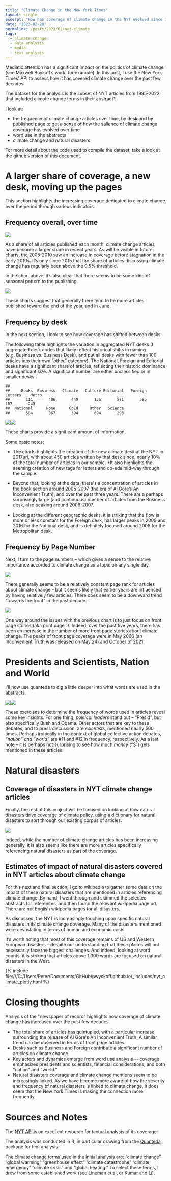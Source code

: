 ```yaml
---
title: "Climate Change in the New York Times"
layout: single
excerpt: "How has coverage of climate change in the NYT evolved since 1995? Analysis using the NYT API and quantitative text analysis tools such as Quanteda. " 
date: "2023-02-20"
permalink: /posts/2023/02/nyt-climate
tags: 
  - climate change
  - data analysis
  - media
  - text analysis
---
```


Mediatic attention has a significant impact on the politics of climate
change (see Maxwell Boykoff’s work, for example). In this post, I use
the New York Times’ API to assess how it has covered climate change over
the past few decades.

The dataset for the analysis is the subset of NYT articles from
1995-2022 that included climate change terms in their abstract\*.

I look at: 
* the frequency of climate change articles over time, by
desk and by published page to get a sense of how the salience of climate
change coverage has evolved over time 
* word use in the abstracts 
* climate change and natural disasters

For more detail about the code used to compile the dataset, take a look
at the github version of this document.

# A larger share of coverage, a new desk, moving up the pages

This section highlights the increasing coverage dedicated to climate
change over the period through various indicators.

## Frequency overall, over time

![](/images/unnamed-chunk-3-1.png)

As a share of all articles published each month, climate change 
articles have become a larger share in recent years. As will be visible 
in future charts, the 2005-2010 saw an increase in coverage before stagnation 
in the early 2010s. It’s only since 2015 that the share of articles discussing 
climate change has regularly been above the 0.5% threshold.

In the chart above, it’s also clear that there seems to be some kind of
seasonal pattern to the publishing. 

![](/images/unnamed-chunk-4-1.png)

These charts suggest that generally there tend to be more
articles published toward the end of the year, and in June.

## Frequency by desk

In the next section, I look to see how coverage has shifted between
desks.

The following table highlights the variation in aggregated NYT desks (I
aggregated desk codes that likely reflect historical shifts in naming
(e.g. Business vs. Business Desk), and put all desks with fewer than 100
articles into their own “other” category). The National, Foreign and
Editorial desks have a significant share of articles, reflecting their
historic dominance and significant size. A significant number are either
unclassified or in smaller desks.

    ## 
    ##     Books  Business   Climate   Culture Editorial   Foreign   Letters    Metro. 
    ##       111       406       449       136       571       585       107       243 
    ##  National      None      OpEd     Other   Science 
    ##       584       867       394       694       293

![](/images/unnamed-chunk-7-1.png)![](/images/unnamed-chunk-7-2.png)

These charts provide a significant amount of information.

Some basic notes:

* The charts highlights the creation of the new climate desk at the NYT
in 2017[url](https://www.nytimes.com/2017/03/16/insider/a-sea-change-for-climate-coverage.html),
with about 450 articles written by that desk since, nearly 10% of the
total number of articles in our sample. *It also highlights the seeming
creation of new tags for letters and op-eds mid-way through the sample.

* Beyond that, looking at the data, there's a concentration of
articles in the book section around 2005-2007 (the era of Al Gore’s An
Inconvenient Truth), and over the past three years. There are a perhaps
surprisingly large (and continuous) number of articles from the Business
desk, also peaking around 2006-2007. 

* Looking at the different geographic desks, it is striking that the flow is more or less constant
for the Foreign desk, has larger peaks in 2009 and 2016 for the National
desk, and is definitely focused around 2006 for the Metropolitan desk.

## Frequency by Page Number

Next, I turn to the page numbers – which gives a sense to the relative
importance accorded to climate change as a topic on any single day.

![](/images/unnamed-chunk-8-1.png)

There generally seems to be a relatively constant page rank for articles
about climate change – but it seems likely that earlier years are
influenced by having relatively few articles. There does seem to be a
downward trend “towards the front” in the past decade.


![](/images/unnamed-chunk-9-1.png)

One way around the issues with the previous chart is to just focus on
front page stories (aka print page 1). Indeed, over the past five years,
there has been an increase in the number of more front page stories
about climate change. The peaks of front page coverage were in May 2006
(an Inconvenient Truth was released on May 24) and October of 2021.

# Presidents and Scientists, Nation and World

I'll now use quanteda to dig a little deeper into what words are used
in the abstracts.

![](/images/unnamed-chunk-10-1.png)![](/images/unnamed-chunk-10-2.png)

These exercises to determine the frequency of words used in articles
reveal some key insights. For one thing, *political leaders* stand out –
“Presid”, but also specifically Bush and Obama. Other actors that are
key to these debates, and to press discussion, are *scientists*,
mentioned nearly 500 times. Perhaps ironically in the context of global
collective action debates, *“nation” and “world”* are #11 and #12 in
frequency, respectively. As a last note – it is perhaps not surprising
to see how much *money* (“$”) gets mentioned in these articles.

# Natural disasters

## Coverage of disasters in NYT climate change articles
Finally, the rest of this project will be focused on looking at how
natural disasters drive coverage of climate policy, using a dictionary
for natural disasters to sort through our existing corpus of articles.

![](/images/unnamed-chunk-11-1.png)

Indeed, while the number of climate change articles has been increasing
generally, it is also seems like there are more articles specifically
referencing natural disasters as part of the coverage.

## Estimates of impact of natural disasters covered in NYT articles about climate change

For this next and final section, I go to wikipedia to gather some data
on the impact of these natural disasters that are mentioned in articles
referencing climate change. By hand, I went through and skimmed the
selected abstracts for references, and then found the relevant wikipedia
page url. There are not English wikipedia pages for all disasters.

As discussed, the NYT is increasingly touching upon specific natural
disasters in its climate change coverage. Many of the disasters
mentioned were devastating in terms of human and economic costs.

It’s worth noting that most of this coverage remains of US and Western
European disasters – despite our understanding that these places will
not necessarily face the biggest challenges. And indeed, looking at word
counts, it is striking that articles above 1,000 words are focused on
natural disasters in the West.

<div w3-include-html="file:///C:/Users/Peter/Documents/GitHub/pwyckoff.github.io/_includes/nyt_climate_plotly.html"></div>


{% include file:///C:/Users/Peter/Documents/GitHub/pwyckoff.github.io/_includes/nyt_climate_plotly.html %}


# Closing thoughts

Analysis of the "newspaper of record" highlights how coverage of climate change has increased over the past few decades. 
* The total share of articles has quintupled, with a particular increase surrounding the release of Al Gore's An Inconvenient Truth. A similar trend can be observed in terms of front page articles. 
* Desks such as Business and Foreign contribute a significant number of articles on climate change.
* Key actors and dynamics emerge from word use analysis -- coverage emphasizes presidents and scientists, financial considerations, and both "nation" and "world." 
* Natural disasters coverage and climate change mentions seem to be increasingly linked. As we have become more aware of how the severity and frequency of natural disasters is linked to climate change, it does seem that the New York Times is making the connection more frequently.  

# Sources and Notes

The [NYT API](https://developer.nytimes.com/apis) is an excellent resource 
for textual analysis of its coverage. 

The analysis was conducted in R, in particular drawing from the 
[Quanteda](http://quanteda.io/) package for text analysis.  

The climate change terms used in the initial analysis are: “climate
change” “global warming” “greenhouse effect” “climate catastrophe”
“climate emergency” “climate crisis” and “global heating.” To select these terms, I drew from some
established work ([see Lineman et
al](https://journals.plos.org/plosone/article?id=10.1371/journal.pone.0138996),
or [Kumar and
Li](https://www.researchgate.net/profile/Sathish-Kumar-26/publication/331453828_Spatiotemporal_Topic_Modeling_and_Sentiment_Analysis_of_Global_Climate_Change_Tweets/links/5d9033e6a6fdcc2554a4740e/Spatiotemporal-Topic-Modeling-and-Sentiment-Analysis-of-Global-Climate-Change-Tweets.pdf)).